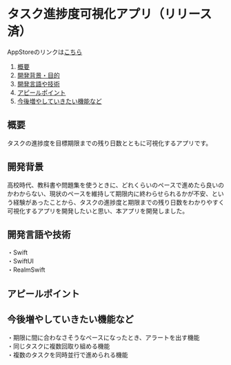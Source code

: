 # タスク進捗度可視化アプリ（リリース済）

AppStoreのリンクは[こちら](https://apps.apple.com/app/%E3%82%BF%E3%82%B9%E3%82%AF%E9%80%B2%E6%8D%97%E5%BA%A6%E5%8F%AF%E8%A6%96%E5%8C%96%E3%82%A2%E3%83%97%E3%83%AA/id6461378188)

1. [概要](#概要)
2. [開発背景・目的](#開発背景)
3. [開発言語や技術](#開発言語や技術)
4. [アピールポイント](#アピールポイント)
5. [今後増やしていきたい機能など](#今後増やしていきたい機能など)

## 概要
タスクの進捗度を目標期限までの残り日数とともに可視化するアプリです。

## 開発背景
高校時代、教科書や問題集を使うときに、どれくらいのペースで進めたら良いのかわからない、現状のペースを維持して期限内に終わらせられるかが不安、という経験があったことから、タスクの進捗度と期限までの残り日数をわかりやすく可視化するアプリを開発したいと思い、本アプリを開発しました。

## 開発言語や技術
・Swift<br>
・SwiftUI<br>
・RealmSwift

## アピールポイント


## 今後増やしていきたい機能など
・期限に間に合わなさそうなペースになったとき、アラートを出す機能<br>
・同じタスクに複数回取り組める機能<br>
・複数のタスクを同時並行で進められる機能
